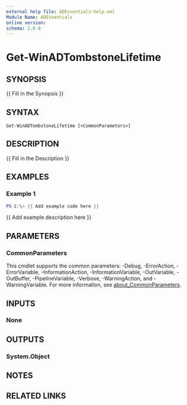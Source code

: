 ```yaml
---
external help file: ADEssentials-help.xml
Module Name: ADEssentials
online version:
schema: 2.0.0
---
```


# Get-WinADTombstoneLifetime

## SYNOPSIS
{{ Fill in the Synopsis }}

## SYNTAX

```
Get-WinADTombstoneLifetime [<CommonParameters>]
```

## DESCRIPTION
{{ Fill in the Description }}

## EXAMPLES

### Example 1
```powershell
PS C:\> {{ Add example code here }}
```

{{ Add example description here }}

## PARAMETERS

### CommonParameters
This cmdlet supports the common parameters: -Debug, -ErrorAction, -ErrorVariable, -InformationAction, -InformationVariable, -OutVariable, -OutBuffer, -PipelineVariable, -Verbose, -WarningAction, and -WarningVariable. For more information, see [about_CommonParameters](http://go.microsoft.com/fwlink/?LinkID=113216).

## INPUTS

### None

## OUTPUTS

### System.Object
## NOTES

## RELATED LINKS
